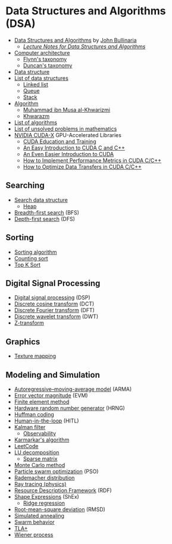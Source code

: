 # Data Structures and Algorithms (DSA)
* [Data Structures and Algorithms](https://www.cs.bham.ac.uk/~jxb/dsa.html) by [John Bullinaria](https://www.cs.bham.ac.uk//~jxb/)
  * [*Lecture Notes for Data Structures and Algorithms*](https://www.cs.bham.ac.uk/~jxb/DSA/dsa.pdf)
* [Computer architecture](https://en.wikipedia.org/wiki/Computer_architecture)
  * [Flynn's taxonomy](https://en.wikipedia.org/wiki/Flynn%27s_taxonomy)
  * [Duncan's taxonomy](https://en.wikipedia.org/wiki/Duncan%27s_taxonomy)
* [Data structure](https://en.wikipedia.org/wiki/Data_structure)
* [List of data structures](https://en.wikipedia.org/wiki/List_of_data_structures)
  * [Linked list](https://en.wikipedia.org/wiki/Linked_list)
  * [Queue](https://en.wikipedia.org/wiki/Queue_(abstract_data_type))
  * [Stack](https://en.wikipedia.org/wiki/Stack_(abstract_data_type))
* [Algorithm](https://en.wikipedia.org/wiki/Algorithm)
  * [Muhammad ibn Musa al-Khwarizmi](https://en.wikipedia.org/wiki/Muhammad_ibn_Musa_al-Khwarizmi)
  * [Khwarazm](https://en.wikipedia.org/wiki/Khwarazm)
* [List of algorithms](https://en.wikipedia.org/wiki/List_of_algorithms)
* [List of unsolved problems in mathematics](https://en.wikipedia.org/wiki/List_of_unsolved_problems_in_mathematics)
* [NVIDIA CUDA-X](https://developer.nvidia.com/gpu-accelerated-libraries) GPU-Accelerated Libraries
  * [CUDA Education and Training](https://developer.nvidia.com/cuda-education-training)
  * [An Easy Introduction to CUDA C and C++](https://developer.nvidia.com/blog/easy-introduction-cuda-c-and-c/)
  * [An Even Easier Introduction to CUDA](https://developer.nvidia.com/blog/even-easier-introduction-cuda/)
  * [How to Implement Performance Metrics in CUDA C/C++](https://developer.nvidia.com/blog/how-implement-performance-metrics-cuda-cc/)
  * [How to Optimize Data Transfers in CUDA C/C++](https://developer.nvidia.com/blog/how-optimize-data-transfers-cuda-cc/)
## Searching
* [Search data structure](https://en.wikipedia.org/wiki/Search_data_structure)
  * [Heap](https://en.wikipedia.org/wiki/Heap_(data_structure))
* [Breadth-first search](https://en.wikipedia.org/wiki/Breadth-first_search) (BFS)
* [Depth-first search](https://en.wikipedia.org/wiki/Depth-first_search) (DFS)
## Sorting
* [Sorting algorithm](https://en.wikipedia.org/wiki/Sorting_algorithm)
* [Counting sort](https://en.wikipedia.org/wiki/Counting_sort)
* [Top K Sort](https://xilinx.github.io/Vitis_Libraries/graph/2020.1/guide_L1/primitives/sortTopK.html)
## Digital Signal Processing
* [Digital signal processing](https://en.wikipedia.org/wiki/Digital_signal_processing) (DSP)
* [Discrete cosine transform](https://en.wikipedia.org/wiki/Discrete_cosine_transform) (DCT)
* [Discrete Fourier transform](https://en.wikipedia.org/wiki/Discrete_Fourier_transform) (DFT)
* [Discrete wavelet transform](https://en.wikipedia.org/wiki/Discrete_wavelet_transform) (DWT)
* [Z-transform](https://en.wikipedia.org/wiki/Z-transform)
## Graphics
* [Texture mapping](https://en.wikipedia.org/wiki/Texture_mapping)
## Modeling and Simulation
* [Autoregressive–moving-average model](https://en.wikipedia.org/wiki/Autoregressive%E2%80%93moving-average_model) (ARMA)
* [Error vector magnitude](https://en.wikipedia.org/wiki/Error_vector_magnitude) (EVM)
* [Finite element method](https://en.wikipedia.org/wiki/Finite_element_method)
* [Hardware random number generator](https://en.wikipedia.org/wiki/Hardware_random_number_generator) (HRNG)
* [Huffman coding](https://en.wikipedia.org/wiki/Huffman_coding)
* [Human-in-the-loop](https://en.wikipedia.org/wiki/Human-in-the-loop) (HITL)
* [Kalman filter](https://en.wikipedia.org/wiki/Kalman_filter)
  * [Observability](https://en.wikipedia.org/wiki/Observability)
* [Karmarkar's algorithm](https://en.wikipedia.org/wiki/Karmarkar%27s_algorithm)
* [LeetCode](https://github.com/haoel/leetcode)
* [LU decomposition](https://en.wikipedia.org/wiki/LU_decomposition)
  * [Sparse matrix](https://en.wikipedia.org/wiki/Sparse_matrix)
* [Monte Carlo method](https://en.wikipedia.org/wiki/Monte_Carlo_method)
* [Particle swarm optimization](https://en.wikipedia.org/wiki/Particle_swarm_optimization) (PSO)
* [Rademacher distribution](https://en.wikipedia.org/wiki/Rademacher_distribution)
* [Ray tracing (physics)](https://en.wikipedia.org/wiki/Ray_tracing_(physics))
* [Resource Description Framework](https://en.wikipedia.org/wiki/Resource_Description_Framework) (RDF)
* [Shape Expressions](https://en.wikipedia.org/wiki/ShEx) (ShEx)
  * [Ridge regression](https://en.wikipedia.org/wiki/Ridge_regression)
* [Root-mean-square deviation](https://en.wikipedia.org/wiki/Root-mean-square_deviation) (RMSD)
* [Simulated annealing](https://en.wikipedia.org/wiki/Simulated_annealing)
* [Swarm behavior](https://en.wikipedia.org/wiki/Swarm_behaviour)
* [TLA+](https://en.wikipedia.org/wiki/TLA%2B)
* [Wiener process](https://en.wikipedia.org/wiki/Wiener_process)

